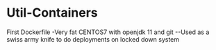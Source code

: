 # Util-Containers

First Dockerfile
-Very fat CENTOS7 with openjdk 11 and git
--Used as a swiss army knife to do deployments on locked down system
